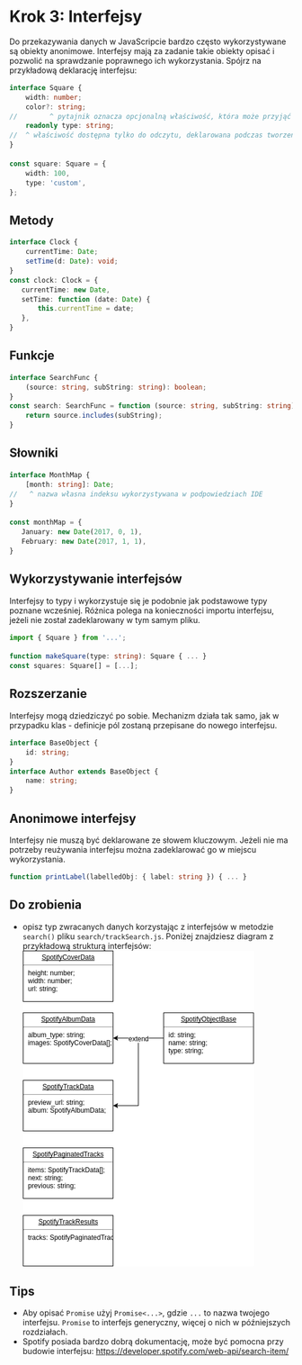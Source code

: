 # Krok 3: Interfejsy

Do przekazywania danych w JavaScripcie bardzo często wykorzystywane są obiekty anonimowe. Interfejsy mają za zadanie takie obiekty opisać i pozwolić na sprawdzanie poprawnego ich wykorzystania. Spójrz na przykładową deklarację interfejsu:

```ts
interface Square {
    width: number;
    color?: string;
//        ^ pytajnik oznacza opcjonalną właściwość, która może przyjąć undefined
    readonly type: string;
//  ^ właściwość dostępna tylko do odczytu, deklarowana podczas tworzenia obiektu, podobnie jak const
}

const square: Square = {
    width: 100,
    type: 'custom',
};
```

## Metody

```ts
interface Clock {
    currentTime: Date;
    setTime(d: Date): void;
}
const clock: Clock = {
   currentTime: new Date,
   setTime: function (date: Date) {
       this.currentTime = date;
   },
}
```

## Funkcje
```ts
interface SearchFunc {
    (source: string, subString: string): boolean;
}
const search: SearchFunc = function (source: string, subString: string) {
    return source.includes(subString);
}
```

## Słowniki
```ts
interface MonthMap {
    [month: string]: Date;
//   ^ nazwa własna indeksu wykorzystywana w podpowiedziach IDE
}

const monthMap = {
   January: new Date(2017, 0, 1),
   February: new Date(2017, 1, 1),
}
```

## Wykorzystywanie interfejsów

Interfejsy to typy i wykorzystuje się je podobnie jak podstawowe typy poznane wcześniej. Różnica polega na konieczności importu interfejsu, jeżeli nie został zadeklarowany w tym samym pliku.
```ts
import { Square } from '...';

function makeSquare(type: string): Square { ... }
const squares: Square[] = [...];
```

## Rozszerzanie

Interfejsy mogą dziedziczyć po sobie. Mechanizm działa tak samo, jak w przypadku klas - definicje pól zostaną przepisane do nowego interfejsu.
```ts
interface BaseObject {
    id: string;
}
interface Author extends BaseObject {
    name: string;
}
```

## Anonimowe interfejsy

Interfejsy nie muszą być deklarowane ze słowem kluczowym. Jeżeli nie ma potrzeby reużywania interfejsu można zadeklarować go w miejscu wykorzystania.

```ts
function printLabel(labelledObj: { label: string }) { ... }
```

## Do zrobienia
- opisz typ zwracanych danych korzystając z interfejsów w metodzie `search()` pliku `search/trackSearch.js`. Poniżej znajdziesz diagram z przykładową strukturą interfejsów:
![Diagram](https://raw.githubusercontent.com/10clouds/typescript-workshop/master/steps/assets/api-interface-diagram.png)

## Tips
- Aby opisać `Promise` użyj `Promise<...>`, gdzie `...` to nazwa twojego interfejsu. `Promise` to interfejs generyczny, więcej o nich w późniejszych rozdziałach.
- Spotify posiada bardzo dobrą dokumentację, może być pomocna przy budowie interfejsu: https://developer.spotify.com/web-api/search-item/
